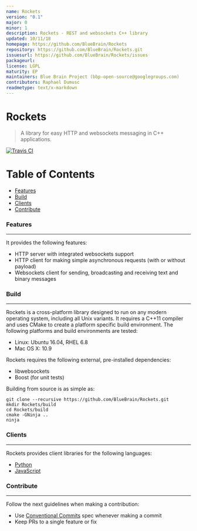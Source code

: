 ```yaml
---
name: Rockets
version: "0.1"
major: 0
minor: 1
description: Rockets - REST and websockets C++ library
updated: 10/11/18
homepage: https://github.com/BlueBrain/Rockets
repository: https://github.com/BlueBrain/Rockets.git
issuesurl: https://github.com/BlueBrain/Rockets/issues
packageurl: 
license: LGPL
maturity: EP
maintainers: Blue Brain Project (bbp-open-source@googlegroups.com)
contributors: Raphael Dumusc
readmetype: text/x-markdown
---
```

# Rockets

> A library for easy HTTP and websockets messaging in C++ applications.

[![Travis CI](https://img.shields.io/travis/BlueBrain/Rockets/master.svg?style=flat-square)](https://travis-ci.org/BlueBrain/Rockets)


# Table of Contents

* [Features](#features)
* [Build](#build)
* [Clients](#clients)
* [Contribute](#contribute)


### Features
------------
It provides the following features:

* HTTP server with integrated websockets support
* HTTP client for making simple asynchronous requests (with or without payload)
* Websockets client for sending, broadcasting and receiving text and binary
  messages


### Build
---------
Rockets is a cross-platform library designed to run on any modern operating
system, including all Unix variants. It requires a C++11 compiler and uses CMake
to create a platform specific build environment. The following platforms and
build environments are tested:

* Linux: Ubuntu 16.04, RHEL 6.8
* Mac OS X: 10.9

Rockets requires the following external, pre-installed dependencies:

* libwebsockets
* Boost (for unit tests)

Building from source is as simple as:
```shell
git clone --recursive https://github.com/BlueBrain/Rockets.git
mkdir Rockets/build
cd Rockets/build
cmake -GNinja ..
ninja
```


### Clients
-----------
Rockets provides client libraries for the following languages:

* [Python](./python/README.md)
* [JavaScript](./js/README.md)


### Contribute
--------------
Follow the next guidelines when making a contribution:

* Use [Conventional Commits](https://www.conventionalcommits.org) spec whenever making a commit
* Keep PRs to a single feature or fix

